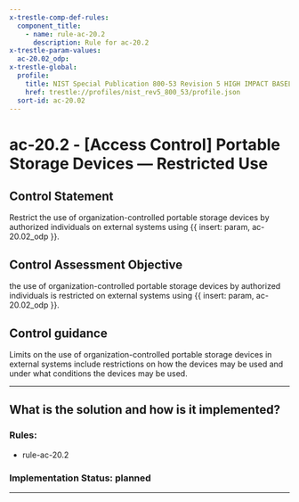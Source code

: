 ```yaml
---
x-trestle-comp-def-rules:
  component_title:
    - name: rule-ac-20.2
      description: Rule for ac-20.2
x-trestle-param-values:
  ac-20.02_odp:
x-trestle-global:
  profile:
    title: NIST Special Publication 800-53 Revision 5 HIGH IMPACT BASELINE
    href: trestle://profiles/nist_rev5_800_53/profile.json
  sort-id: ac-20.02
---
```


# ac-20.2 - \[Access Control\] Portable Storage Devices — Restricted Use

## Control Statement

Restrict the use of organization-controlled portable storage devices by authorized individuals on external systems using {{ insert: param, ac-20.02_odp }}.

## Control Assessment Objective

the use of organization-controlled portable storage devices by authorized individuals is restricted on external systems using {{ insert: param, ac-20.02_odp }}.

## Control guidance

Limits on the use of organization-controlled portable storage devices in external systems include restrictions on how the devices may be used and under what conditions the devices may be used.

______________________________________________________________________

## What is the solution and how is it implemented?

<!-- For implementation status enter one of: implemented, partial, planned, alternative, not-applicable -->

<!-- Note that the list of rules under ### Rules: is read-only and changes will not be captured after assembly to JSON -->

<!-- Add control implementation description here for control: ac-20.2 -->

### Rules:

  - rule-ac-20.2

### Implementation Status: planned

______________________________________________________________________
